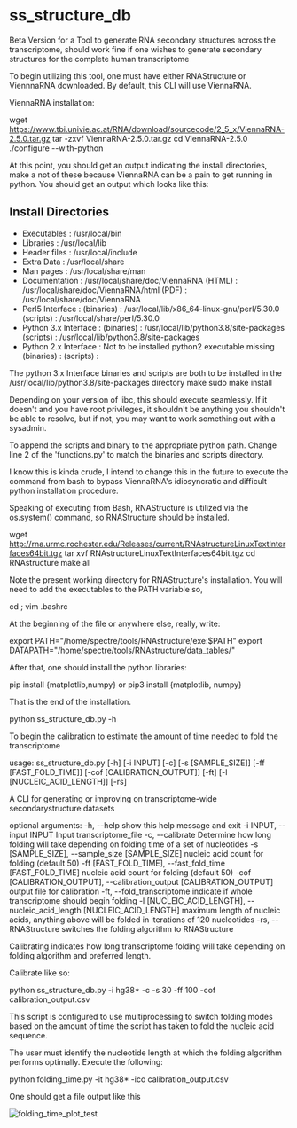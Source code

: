 # ss_structure_db
Beta Version for a Tool to generate RNA secondary structures across the transcriptome, 
  should work fine if one wishes to generate secondary structures for the complete human transcriptome

To begin utilizing this tool, one must have either RNAStructure or ViennnaRNA downloaded. By default, this CLI will use
  ViennaRNA.
  
ViennaRNA installation:
 
 wget https://www.tbi.univie.ac.at/RNA/download/sourcecode/2_5_x/ViennaRNA-2.5.0.tar.gz
 tar -zxvf ViennaRNA-2.5.0.tar.gz
 cd ViennaRNA-2.5.0
 ./configure --with-python
 
At this point, you should get an output indicating the install directories, make a not of these because ViennaRNA
  can be a pain to get running in python. You should get an output which looks like this:
  
Install Directories
-------------------
  * Executables               : /usr/local/bin
  * Libraries                 : /usr/local/lib
  * Header files              : /usr/local/include
  * Extra Data                : /usr/local/share
  * Man pages                 : /usr/local/share/man
  * Documentation             : /usr/local/share/doc/ViennaRNA
      (HTML)                  : /usr/local/share/doc/ViennaRNA/html
      (PDF)                   : /usr/local/share/doc/ViennaRNA
  * Perl5 Interface           :
      (binaries)              : /usr/local/lib/x86_64-linux-gnu/perl/5.30.0
      (scripts)               : /usr/local/share/perl/5.30.0
  * Python 3.x Interface      :
      (binaries)              : /usr/local/lib/python3.8/site-packages
      (scripts)               : /usr/local/lib/python3.8/site-packages
  * Python 2.x Interface      : Not to be installed python2 executable missing
      (binaries)              :
      (scripts)               :
 
 
The python 3.x Interface binaries and scripts are both to be installed in the /usr/local/lib/python3.8/site-packages directory
 make
 sudo make install
 
Depending on your version of libc, this should execute seamlessly. 
  If it doesn't and you have root privileges, it shouldn't be anything you shouldn't be able to resolve, 
  but if not, you may want to work something out with a sysadmin.
  
To append the scripts and binary to the appropriate python path. Change line 2 of the 'functions.py' to match the
  binaries and scripts directory.
  
I know this is kinda crude, I intend to change this in the future to 
  execute the command from bash to bypass ViennaRNA's idiosyncratic and difficult python installation procedure.

Speaking of executing from Bash, RNAStructure is utilized via the os.system() command, so RNAStructure should be installed.
  
  
  wget http://rna.urmc.rochester.edu/Releases/current/RNAstructureLinuxTextInterfaces64bit.tgz
  tar xvf RNAstructureLinuxTextInterfaces64bit.tgz
  cd RNAstructure
  make all
 
Note the present working directory for RNAStructure's installation. 
  You will need to add the executables to the PATH variable so,
  
  cd ; vim .bashrc
  
At the beginning of the file or anywhere else, really, write:

  export PATH="/home/spectre/tools/RNAstructure/exe:$PATH"
  export DATAPATH="/home/spectre/tools/RNAstructure/data_tables/"
  
 After that, one should install the python libraries: 
 
  pip install {matplotlib,numpy}
or 
  pip3 install {matplotlib, numpy}
  
That is the end of the installation.

  python ss_structure_db.py -h
  
To begin the calibration to estimate the amount of time needed to fold the transcriptome

usage: ss_structure_db.py [-h] [-i INPUT] [-c] [-s [SAMPLE_SIZE]] [-ff [FAST_FOLD_TIME]] [-cof [CALIBRATION_OUTPUT]] [-ft] [-l [NUCLEIC_ACID_LENGTH]] [-rs]

A CLI for generating or improving on transcriptome-wide secondarystructure datasets

optional arguments:
  -h, --help            show this help message and exit
  -i INPUT, --input INPUT
                        Input transcriptome_file
  -c, --calibrate       Determine how long folding will take depending on folding time of a set of nucleotides
  -s [SAMPLE_SIZE], --sample_size [SAMPLE_SIZE]
                        nucleic acid count for folding (default 50)
  -ff [FAST_FOLD_TIME], --fast_fold_time [FAST_FOLD_TIME]
                        nucleic acid count for folding (default 50)
  -cof [CALIBRATION_OUTPUT], --calibration_output [CALIBRATION_OUTPUT]
                        output file for calibration
  -ft, --fold_transcriptome
                        indicate if whole transcriptome should begin folding
  -l [NUCLEIC_ACID_LENGTH], --nucleic_acid_length [NUCLEIC_ACID_LENGTH]
                        maximum length of nucleic acids, anything above will be folded in iterations of 120 nucleotides
  -rs, --RNAStructure   switches the folding algorithm to RNAStructure
 
Calibrating indicates how long transcriptome folding will take depending on folding algorithm and preferred length.

Calibrate like so:
  
  python ss_structure_db.py -i  hg38* -c -s 30 -ff 100 -cof calibration_output.csv

This script is configured to use multiprocessing to switch folding modes based on the amount of time the script has taken to fold the nucleic acid sequence.

The user must identify the nucleotide length at which the folding algorithm performs optimally. Execute the following:

  python folding_time.py -it hg38* -ico calibration_output.csv
  
One should get a file output like this
  
![folding_time_plot_test](https://user-images.githubusercontent.com/79552389/162453802-cae32cbd-4d93-43a1-9efa-d4b578d0d1ed.png)

  
